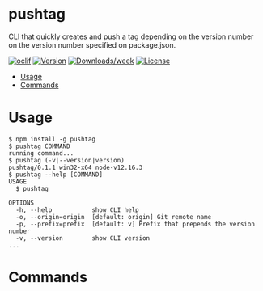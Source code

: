 pushtag
=======

CLI that quickly creates and push a tag depending on the version number 
on the version number 
specified on package.json.

[![oclif](https://img.shields.io/badge/cli-oclif-brightgreen.svg)](https://oclif.io)
[![Version](https://img.shields.io/npm/v/pushtag)](https://npmjs.org/package/pushtag)
[![Downloads/week](https://img.shields.io/npm/dw/pushtag)](https://npmjs.org/package/pushtag)
[![License](https://img.shields.io/npm/l/pushtag)](https://github.com/kharenzze/pushtag/blob/master/package.json)

<!-- toc -->
* [Usage](#usage)
* [Commands](#commands)
<!-- tocstop -->
# Usage
<!-- usage -->
```sh-session
$ npm install -g pushtag
$ pushtag COMMAND
running command...
$ pushtag (-v|--version|version)
pushtag/0.1.1 win32-x64 node-v12.16.3
$ pushtag --help [COMMAND]
USAGE
  $ pushtag

OPTIONS
  -h, --help           show CLI help
  -o, --origin=origin  [default: origin] Git remote name
  -p, --prefix=prefix  [default: v] Prefix that prepends the version number
  -v, --version        show CLI version
...
```
<!-- usagestop -->
# Commands
<!-- commands -->

<!-- commandsstop -->
